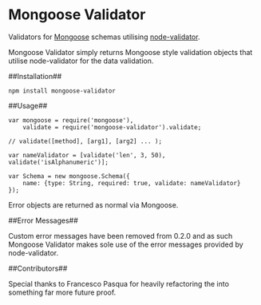 Mongoose Validator
==================

Validators for [Mongoose](http://mongoosejs.com) schemas utilising [node-validator](https://github.com/chriso/node-validator).

Mongoose Validator simply returns Mongoose style validation objects that utilise node-validator for the data validation.

##Installation##

	npm install mongoose-validator

##Usage##

	var mongoose = require('mongoose'),
		validate = require('mongoose-validator').validate;
	
	// validate([method], [arg1], [arg2] ... );
	
	var nameValidator = [validate('len', 3, 50), validate('isAlphanumeric')];
	
	var Schema = new mongoose.Schema({
		name: {type: String, required: true, validate: nameValidator}
	});

Error objects are returned as normal via Mongoose.

##Error Messages##

Custom error messages have been removed from 0.2.0 and as such Mongoose Validator makes sole use of the error messages provided by node-validator.
	
##Contributors##

Special thanks to Francesco Pasqua for heavily refactoring the into something far more future proof.